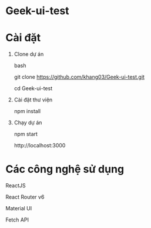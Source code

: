 # Geek-ui-test

# Cài đặt

1. Clone dự án

   bash

   git clone https://github.com/khang03/Geek-ui-test.git

   cd Geek-ui-test

2. Cài đặt thư viện

   npm install

3. Chạy dự án

   npm start

   http://localhost:3000

# Các công nghệ sử dụng

ReactJS

React Router v6

Material UI

Fetch API
